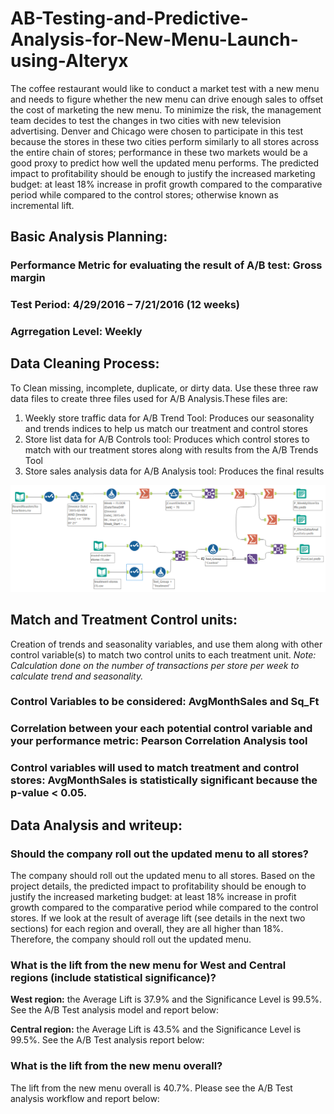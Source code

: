 # AB-Testing-and-Predictive-Analysis-for-New-Menu-Launch-using-Alteryx

The coffee restaurant would like to conduct a market test with a new menu and needs to figure whether the new menu can drive enough sales to offset the cost of marketing the new menu.
To minimize the risk, the management team decides to test the changes in two cities with new television advertising. Denver and Chicago were chosen to participate in this test because the stores in these two cities perform similarly to all stores across the entire chain of stores; performance in these two markets would be a good proxy to predict how well the updated menu performs.
The predicted impact to profitability should be enough to justify the increased marketing budget: at least 18% increase in profit growth compared to the comparative period while compared to the control stores; otherwise known as incremental lift.

## Basic Analysis Planning:

### Performance Metric for evaluating the result of A/B test: Gross margin

### Test Period: 4/29/2016 – 7/21/2016 (12 weeks)

### Agrregation Level: Weekly

## Data Cleaning Process:

To Clean missing, incomplete, duplicate, or dirty data. Use these three raw data files to create three files used for A/B Analysis.These files are:

1. Weekly store traffic data for A/B Trend Tool: Produces our seasonality and trends indices to help us match our treatment and control stores
2. Store list data for A/B Controls tool: Produces which control stores to match with our treatment stores along with results from the A/B Trends Tool
3. Store sales analysis data for A/B Analysis tool: Produces the final results

![data_clean](https://github.com/ShrishtiHore/AB-Testing-and-Predictive-Analysis-for-New-Menu-Launch-using-Alteryx/blob/main/Images/P_PrepareData.PNG)

## Match and Treatment Control units:

Creation of trends and seasonality variables, and use them along with other control variable(s) to match two control units to each treatment unit. 
_Note: Calculation done on the number of transactions per store per week to calculate trend and seasonality._

### Control Variables to be considered: AvgMonthSales and Sq_Ft

### Correlation between your each potential control variable and your performance metric: Pearson Correlation Analysis tool

### Control variables will used to match treatment and control stores: AvgMonthSales is statistically significant because the p-value < 0.05.

## Data Analysis and writeup:

### Should the company roll out the updated menu to all stores? 

The company should roll out the updated menu to all stores. Based on the project details, the predicted impact to profitability should be enough to justify the increased marketing budget: at least 18% increase in profit growth compared to the comparative period while compared to the control stores. If we look at the result of average lift (see details in the next two sections) for each region and overall, they are all higher than 18%. Therefore, the company should roll out the updated menu.

### What is the lift from the new menu for West and Central regions (include statistical significance)? 

**West region:** the Average Lift is 37.9% and the Significance Level is 99.5%. See the A/B Test analysis model and report below:

**Central region:** the Average Lift is 43.5% and the Significance Level is 99.5%. See the A/B Test analysis report below:

### What is the lift from the new menu overall?

The lift from the new menu overall is 40.7%. Please see the A/B Test analysis workflow and report below:






















